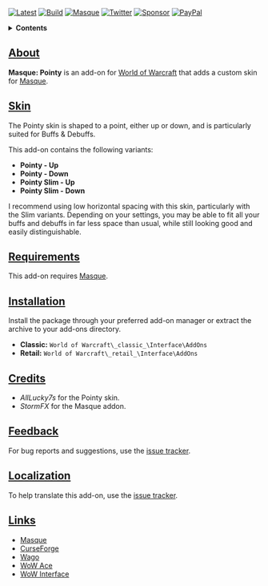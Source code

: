 [![Latest][Badge-Latest]][Latest]
[![Build][SVG-Build]][Build]
[![Masque][SVG-Masque]][Masque]
[![Twitter][SVG-Twitter]][Twitter]
[![Sponsor][SVG-Sponsor]][Sponsor]
[![PayPal][SVG-PayPal]][PayPal]

<details>
<summary><strong>Contents</strong></summary><p>

- [About](#About "Go to About")
- [Skin](#Skin "Go to Skin")
- [Requirements](#Requirements "Go to Requirements")
- [Installation](#Installation "Go to Installation")
- [Credits](#Credits "Go to Credits")
- [Feedback](#Feedback "Go to Feedback")
- [Localization](#Localization "Go to Localization")
- [Links](#Links "Go to Links")

</p></details>

## [About][Top]

**Masque: Pointy** is an add-on for [World of Warcraft] that adds a custom skin for [Masque].

## [Skin][Top]

The Pointy skin is shaped to a point, either up or down, and is particularly suited for Buffs & Debuffs.

This add-on contains the following variants:
- **Pointy - Up**
- **Pointy - Down**
- **Pointy Slim - Up**
- **Pointy Slim - Down**

I recommend using low horizontal spacing with this skin, particularly with the Slim variants. Depending on your settings, you may be able to fit all your buffs and debuffs in far less space than usual, while still looking good and easily distinguishable.

## [Requirements][Top]

This add-on requires [Masque].

## [Installation][Top]

Install the package through your preferred add-on manager or extract the archive to your add-ons directory.

- **Classic:** `World of Warcraft\_classic_\Interface\AddOns`
- **Retail:** `World of Warcraft\_retail_\Interface\AddOns`

## [Credits][Top]

- _AllLucky7s_ for the Pointy skin.
- _StormFX_ for the Masque addon.

## [Feedback][Top]

For bug reports and suggestions, use the [issue tracker].

## [Localization][Top]

To help translate this add-on, use the [issue tracker].

## [Links][Top]

- [Masque][Masque]
- [CurseForge][CurseForge]
- [Wago][Wago]
- [WoW Ace][WoW Ace]
- [WoW Interface]

[Links]: #

[Latest]: https://github.com/dlecina/Masque_Pointy/releases (Latest Release)
[Build]: https://github.com/dlecina/Masque_Pointy/actions?query=workflow%3ARelease (Build Status)
[Masque]: https://github.com/SFX-WoW/Masque (Download Masque)
[Twitter]: https://twitter.com/alllucky7s (Follow on Twitter)
[Sponsor]: https://github.com/sponsors/dlecina (Sponsor on GitHub)
[PayPal]: https://www.paypal.me/dlecina (Donate via PayPal)

[World of Warcraft]: https://worldofwarcraft.com (World of Warcraft)

[Issue Tracker]: https://github.com/dlecina/Masque_Pointy/issues (Report an Issue)

[CurseForge]: https://www.curseforge.com/wow/addons/masque-pointy (View on CurseForge)
[Wago]: https://addons.wago.io/addons/masque-pointy (View on Wago Addons)
[GitHub]: https://github.com/dlecina/Masque_Pointy (View on GitHub)
[WoW Ace]: https://www.wowace.com/projects/masque-pointy (View on WoW Ace)
[WoW Interface]: https://www.wowinterface.com/downloads/infoXXXX (View on WoW Interface)

[Top]: #Top (Top of the Page)

[Images]: #

[Badge-Latest]: https://img.shields.io/github/v/release/dlecina/Masque_Pointy?include_prereleases&label=Latest&style=flat-square
[SVG-Build]: https://img.shields.io/github/workflow/status/dlecina/Masque_Pointy/Release?label=Build&logo=github&logoColor=fff&style=flat-square
[SVG-Masque]: https://img.shields.io/endpoint?url=https://wow.stormfx.com/img/svg/masque-skin.json
[SVG-Twitter]: https://img.shields.io/badge/Twitter-1DA1F2?logo=twitter&logoColor=fff&style=flat-square
[SVG-Sponsor]: https://img.shields.io/badge/Sponsor-555?logo=github&logoColor=fff&style=flat-square
[SVG-PayPal]: https://img.shields.io/endpoint?url=https://www.stormfx.com/img/svg/paypal.json
